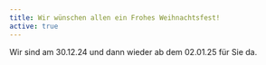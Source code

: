 ```yaml
---
title: Wir wünschen allen ein Frohes Weihnachtsfest! 
active: true
---
```


Wir sind am 30.12.24 und dann wieder ab dem 02.01.25 für Sie da.  
